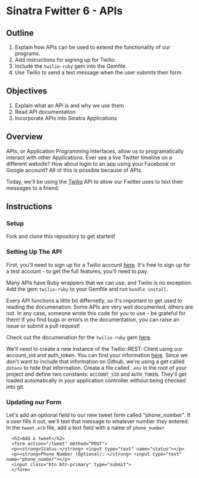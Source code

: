 # Sinatra Fwitter 6 -  APIs

## Outline
 1. Explain how APIs can be used to extend the functionality of our programs. 
 2. Add instructions for signing up for Twilio.
 3. Include the `twilio-ruby` gem into the Gemfile. 
 4. Use Twilio to send a text message when the user submits their form. 

## Objectives

1. Explain what an API is and why we use them
2. Read API documentation
3. Incorporate APIs into Sinatra Applications

## Overview

APIs, or Application Programming Interfaces, allow us to programatically interact with other Applications. Ever see a live Twitter timeline on a different website? How about login to an app using your Facebook or Google account? All of this is possible because of APIs. 

Today, we'll be using the [Twilio](https://www.twilio.com/) API to allow our Fwitter uses to text their messages to a friend. 

## Instructions

### Setup

Fork and clone this repository to get started! 


### Setting Up The API

First, you'll need to sign up for a Twilio account [here](https://www.twilio.com/try-twilio). It's free to sign up for a test account - to get the full features, you'll need to pay. 

Many APIs have Ruby wrappers that we can use, and Twilio is no exception. Add the gem `twilio-ruby` to your Gemfile and run `bundle install`. 

Every API functions a little bit differnetly, so it's important to get used to reading the documenation. Some APIs are very well documented, others are not. In any case, someone wrote this code for you to use - be grateful for them! If you find bugs or errors in the documentation, you can raise an issue or submit a pull request! 

Check out the documenation for the `twilio-ruby` gem [here](https://github.com/twilio/twilio-ruby/blob/master/README.md). 

We'll need to create a new instance of the Twilio::REST::Client using our account_sid and auth_token. You can find your information [here](https://www.twilio.com/user/account/developer-tools/api-explorer/message-create). Since we don't want to include that information on Github, we're using a get called `dotenv` to hide that information. Create a file called `.env` in the root of your project and define two constants: `ACCOUNT_SID` and `AUTH_TOKEN`. They'll get loaded automatically in your application controller without being checked into git. 

### Updating our Form

Let's add an optional field to our new tweet form called "phone_number". If a user fills it out, we'll text that message to whatever number they entered. In the `tweet.erb` file, add a text field with a name of `phone_number`

```ERB
  <h2>Add a tweet</h2>
  <form action="/tweet" method="POST">
  <p><strong>Status:</strong> <input type="text" name="status"></p>
  <p><strong>Phone Number (Optional): </strong> <input type="text" name="phone_number"></p>
  <input class="btn btn-primary" type="submit">
  </form>
```

### 